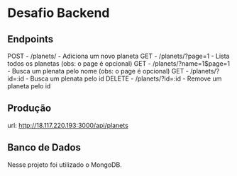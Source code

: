 # Desafio Backend

## Endpoints

POST - /planets/ - Adiciona um novo planeta
GET - /planets/?page=1 - Lista todos os planetas (obs: o page é opcional)
GET - /planets/?name=1$page=1 - Busca um plenata pelo nome (obs: o page é opcional)
GET - /planets/?id=:id - Busca um plenata pelo id 
DELETE - /planets/?id=:id - Remove um planeta pelo id

## Produção

url: http://18.117.220.193:3000/api/planets

## Banco de Dados

Nesse projeto foi utilizado o MongoDB.